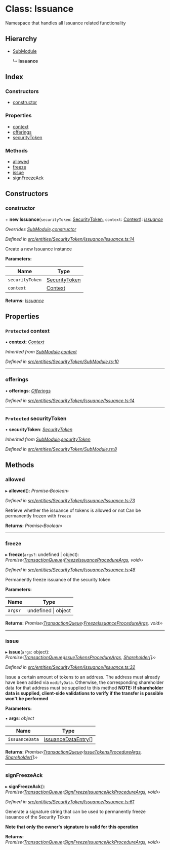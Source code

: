 # Class: Issuance

Namespace that handles all Issuance related functionality

## Hierarchy

- [SubModule](_entities_securitytoken_submodule_.submodule.md)

  ↳ **Issuance**

## Index

### Constructors

- [constructor](_entities_securitytoken_issuance_issuance_.issuance.md#constructor)

### Properties

- [context](_entities_securitytoken_issuance_issuance_.issuance.md#protected-context)
- [offerings](_entities_securitytoken_issuance_issuance_.issuance.md#offerings)
- [securityToken](_entities_securitytoken_issuance_issuance_.issuance.md#protected-securitytoken)

### Methods

- [allowed](_entities_securitytoken_issuance_issuance_.issuance.md#allowed)
- [freeze](_entities_securitytoken_issuance_issuance_.issuance.md#freeze)
- [issue](_entities_securitytoken_issuance_issuance_.issuance.md#issue)
- [signFreezeAck](_entities_securitytoken_issuance_issuance_.issuance.md#signfreezeack)

## Constructors

### constructor

\+ **new Issuance**(`securityToken`: [SecurityToken](_entities_securitytoken_securitytoken_.securitytoken.md), `context`: [Context](_context_.context.md)): _[Issuance](_entities_securitytoken_issuance_issuance_.issuance.md)_

_Overrides [SubModule](_entities_securitytoken_submodule_.submodule.md).[constructor](_entities_securitytoken_submodule_.submodule.md#constructor)_

_Defined in [src/entities/SecurityToken/Issuance/Issuance.ts:14](https://github.com/PolymathNetwork/polymath-sdk/blob/d34930f/src/entities/SecurityToken/Issuance/Issuance.ts#L14)_

Create a new Issuance instance

**Parameters:**

| Name            | Type                                                                     |
| --------------- | ------------------------------------------------------------------------ |
| `securityToken` | [SecurityToken](_entities_securitytoken_securitytoken_.securitytoken.md) |
| `context`       | [Context](_context_.context.md)                                          |

**Returns:** _[Issuance](_entities_securitytoken_issuance_issuance_.issuance.md)_

## Properties

### `Protected` context

• **context**: _[Context](_context_.context.md)_

_Inherited from [SubModule](_entities_securitytoken_submodule_.submodule.md).[context](_entities_securitytoken_submodule_.submodule.md#protected-context)_

_Defined in [src/entities/SecurityToken/SubModule.ts:10](https://github.com/PolymathNetwork/polymath-sdk/blob/d34930f/src/entities/SecurityToken/SubModule.ts#L10)_

---

### offerings

• **offerings**: _[Offerings](_entities_securitytoken_issuance_offerings_.offerings.md)_

_Defined in [src/entities/SecurityToken/Issuance/Issuance.ts:14](https://github.com/PolymathNetwork/polymath-sdk/blob/d34930f/src/entities/SecurityToken/Issuance/Issuance.ts#L14)_

---

### `Protected` securityToken

• **securityToken**: _[SecurityToken](_entities_securitytoken_securitytoken_.securitytoken.md)_

_Inherited from [SubModule](_entities_securitytoken_submodule_.submodule.md).[securityToken](_entities_securitytoken_submodule_.submodule.md#protected-securitytoken)_

_Defined in [src/entities/SecurityToken/SubModule.ts:8](https://github.com/PolymathNetwork/polymath-sdk/blob/d34930f/src/entities/SecurityToken/SubModule.ts#L8)_

## Methods

### allowed

▸ **allowed**(): _Promise‹Boolean›_

_Defined in [src/entities/SecurityToken/Issuance/Issuance.ts:73](https://github.com/PolymathNetwork/polymath-sdk/blob/d34930f/src/entities/SecurityToken/Issuance/Issuance.ts#L73)_

Retrieve whether the issuance of tokens is allowed or not
Can be permanently frozen with `freeze`

**Returns:** _Promise‹Boolean›_

---

### freeze

▸ **freeze**(`args?`: undefined | object): _Promise‹[TransactionQueue](_entities_transactionqueue_.transactionqueue.md)‹[FreezeIssuanceProcedureArgs](../interfaces/_types_index_.freezeissuanceprocedureargs.md), void››_

_Defined in [src/entities/SecurityToken/Issuance/Issuance.ts:48](https://github.com/PolymathNetwork/polymath-sdk/blob/d34930f/src/entities/SecurityToken/Issuance/Issuance.ts#L48)_

Permanently freeze issuance of the security token

**Parameters:**

| Name    | Type                    |
| ------- | ----------------------- |
| `args?` | undefined &#124; object |

**Returns:** _Promise‹[TransactionQueue](_entities_transactionqueue_.transactionqueue.md)‹[FreezeIssuanceProcedureArgs](../interfaces/_types_index_.freezeissuanceprocedureargs.md), void››_

---

### issue

▸ **issue**(`args`: object): _Promise‹[TransactionQueue](_entities_transactionqueue_.transactionqueue.md)‹[IssueTokensProcedureArgs](../interfaces/_types_index_.issuetokensprocedureargs.md), [Shareholder](_entities_shareholder_.shareholder.md)[]››_

_Defined in [src/entities/SecurityToken/Issuance/Issuance.ts:32](https://github.com/PolymathNetwork/polymath-sdk/blob/d34930f/src/entities/SecurityToken/Issuance/Issuance.ts#L32)_

Issue a certain amount of tokens to an address. The address must already have been added via `modifyData`. Otherwise,
the corresponding shareholder data for that address must be supplied to this method
**NOTE: If shareholder data is supplied, client-side validations to verify if the transfer is possible won't be performed**

**Parameters:**

▪ **args**: _object_

| Name           | Type                                                                    |
| -------------- | ----------------------------------------------------------------------- |
| `issuanceData` | [IssuanceDataEntry](../interfaces/_types_index_.issuancedataentry.md)[] |

**Returns:** _Promise‹[TransactionQueue](_entities_transactionqueue_.transactionqueue.md)‹[IssueTokensProcedureArgs](../interfaces/_types_index_.issuetokensprocedureargs.md), [Shareholder](_entities_shareholder_.shareholder.md)[]››_

---

### signFreezeAck

▸ **signFreezeAck**(): _Promise‹[TransactionQueue](_entities_transactionqueue_.transactionqueue.md)‹[SignFreezeIssuanceAckProcedureArgs](../interfaces/_types_index_.signfreezeissuanceackprocedureargs.md), void››_

_Defined in [src/entities/SecurityToken/Issuance/Issuance.ts:61](https://github.com/PolymathNetwork/polymath-sdk/blob/d34930f/src/entities/SecurityToken/Issuance/Issuance.ts#L61)_

Generate a signature string that can be used to permanently freeze issuance of the Security Token

**Note that only the owner's signature is valid for this operation**

**Returns:** _Promise‹[TransactionQueue](_entities_transactionqueue_.transactionqueue.md)‹[SignFreezeIssuanceAckProcedureArgs](../interfaces/_types_index_.signfreezeissuanceackprocedureargs.md), void››_
